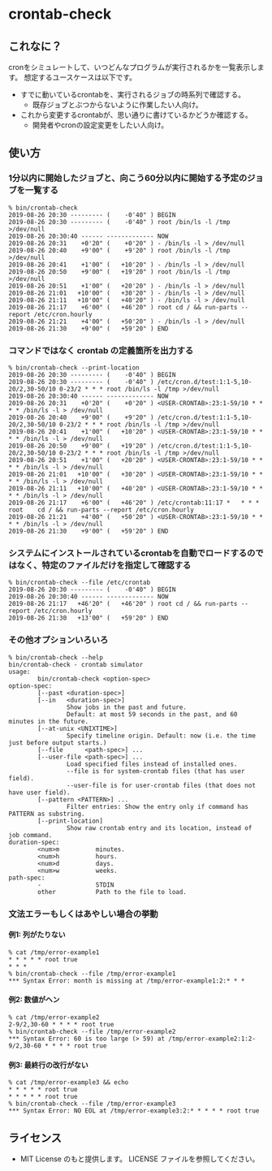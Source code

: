 # crontab-check

## これなに？

cronをシミュレートして、いつどんなプログラムが実行されるかを一覧表示します。
想定するユースケースは以下です。
* すでに動いているcrontabを、実行されるジョブの時系列で確認する。
  * 既存ジョブとぶつからないように作業したい人向け。
* これから変更するcrontabが、思い通りに書けているかどうか確認する。
  * 開発者やcronの設定変更をしたい人向け。

## 使い方

### 1分以内に開始したジョブと、向こう60分以内に開始する予定のジョブを一覧する

    % bin/crontab-check
    2019-08-26 20:30 --------- (    -0'40" ) BEGIN
    2019-08-26 20:30 --------- (    -0'40" ) root /bin/ls -l /tmp >/dev/null
    2019-08-26 20:30:40 ------ ------------- NOW
    2019-08-26 20:31    +0'20" (    +0'20" ) - /bin/ls -l > /dev/null
    2019-08-26 20:40    +9'00" (    +9'20" ) root /bin/ls -l /tmp >/dev/null
    2019-08-26 20:41    +1'00" (   +10'20" ) - /bin/ls -l > /dev/null
    2019-08-26 20:50    +9'00" (   +19'20" ) root /bin/ls -l /tmp >/dev/null
    2019-08-26 20:51    +1'00" (   +20'20" ) - /bin/ls -l > /dev/null
    2019-08-26 21:01   +10'00" (   +30'20" ) - /bin/ls -l > /dev/null
    2019-08-26 21:11   +10'00" (   +40'20" ) - /bin/ls -l > /dev/null
    2019-08-26 21:17    +6'00" (   +46'20" ) root cd / && run-parts --report /etc/cron.hourly
    2019-08-26 21:21    +4'00" (   +50'20" ) - /bin/ls -l > /dev/null
    2019-08-26 21:30    +9'00" (   +59'20" ) END

### コマンドではなく crontab の定義箇所を出力する

    % bin/crontab-check --print-location
    2019-08-26 20:30 --------- (    -0'40" ) BEGIN
    2019-08-26 20:30 --------- (    -0'40" ) /etc/cron.d/test:1:1-5,10-20/2,30-50/10 0-23/2 * * * root /bin/ls -l /tmp >/dev/null
    2019-08-26 20:30:40 ------ ------------- NOW
    2019-08-26 20:31    +0'20" (    +0'20" ) <USER-CRONTAB>:23:1-59/10 * * * * /bin/ls -l > /dev/null
    2019-08-26 20:40    +9'00" (    +9'20" ) /etc/cron.d/test:1:1-5,10-20/2,30-50/10 0-23/2 * * * root /bin/ls -l /tmp >/dev/null
    2019-08-26 20:41    +1'00" (   +10'20" ) <USER-CRONTAB>:23:1-59/10 * * * * /bin/ls -l > /dev/null
    2019-08-26 20:50    +9'00" (   +19'20" ) /etc/cron.d/test:1:1-5,10-20/2,30-50/10 0-23/2 * * * root /bin/ls -l /tmp >/dev/null
    2019-08-26 20:51    +1'00" (   +20'20" ) <USER-CRONTAB>:23:1-59/10 * * * * /bin/ls -l > /dev/null
    2019-08-26 21:01   +10'00" (   +30'20" ) <USER-CRONTAB>:23:1-59/10 * * * * /bin/ls -l > /dev/null
    2019-08-26 21:11   +10'00" (   +40'20" ) <USER-CRONTAB>:23:1-59/10 * * * * /bin/ls -l > /dev/null
    2019-08-26 21:17    +6'00" (   +46'20" ) /etc/crontab:11:17 *   * * *   root    cd / && run-parts --report /etc/cron.hourly
    2019-08-26 21:21    +4'00" (   +50'20" ) <USER-CRONTAB>:23:1-59/10 * * * * /bin/ls -l > /dev/null
    2019-08-26 21:30    +9'00" (   +59'20" ) END

### システムにインストールされているcrontabを自動でロードするのではなく、特定のファイルだけを指定して確認する

    % bin/crontab-check --file /etc/crontab
    2019-08-26 20:30 --------- (    -0'40" ) BEGIN
    2019-08-26 20:30:40 ------ ------------- NOW
    2019-08-26 21:17   +46'20" (   +46'20" ) root cd / && run-parts --report /etc/cron.hourly
    2019-08-26 21:30   +13'00" (   +59'20" ) END

### その他オプションいろいろ

    % bin/crontab-check --help
    bin/crontab-check - crontab simulator
    usage:
            bin/crontab-check <option-spec>
    option-spec:
            [--past <duration-spec>]
            [--in   <duration-spec>]
                    Show jobs in the past and future.
                    Default: at most 59 seconds in the past, and 60 minutes in the future.
            [--at-unix <UNIXTIME>]
                    Specify timeline origin. Default: now (i.e. the time just before output starts.)
            [--file      <path-spec>] ...
            [--user-file <path-spec>] ...
                    Load specified files instead of installed ones.
                    --file is for system-crontab files (that has user field).
                    --user-file is for user-crontab files (that does not have user field).
            [--pattern <PATTERN>] ...
                    Filter entries: Show the entry only if command has PATTERN as substring.
            [--print-location]
                    Show raw crontab entry and its location, instead of job command.
    duration-spec:
            <num>m          minutes.
            <num>h          hours.
            <num>d          days.
            <num>w          weeks.
    path-spec:
            -               STDIN
            other           Path to the file to load.

### 文法エラーもしくはあやしい場合の挙動

#### 例1: 列がたりない

    % cat /tmp/error-example1
    * * * * * root true
    * * *
    % bin/crontab-check --file /tmp/error-example1
    *** Syntax Error: month is missing at /tmp/error-example1:2:* * *

#### 例2: 数値がヘン

    % cat /tmp/error-example2
    2-9/2,30-60 * * * * root true
    % bin/crontab-check --file /tmp/error-example2
    *** Syntax Error: 60 is too large (> 59) at /tmp/error-example2:1:2-9/2,30-60 * * * * root true

#### 例3: 最終行の改行がない

    % cat /tmp/error-example3 && echo
    * * * * * root true
    * * * * * root true
    % bin/crontab-check --file /tmp/error-example3
    *** Syntax Error: NO EOL at /tmp/error-example3:2:* * * * * root true

## ライセンス

* MIT License のもと提供します。 LICENSE ファイルを参照してください。
